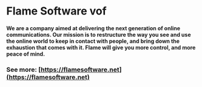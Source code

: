 # Flame Software vof
#### We are a company aimed at delivering the next generation of online communications. Our mission is to restructure the way you see and use the online world to keep in contact with people, and bring down the exhaustion that comes with it. Flame will give you more control, and more peace of mind.

### See more: [https://flamesoftware.net](https://flamesoftware.net)
